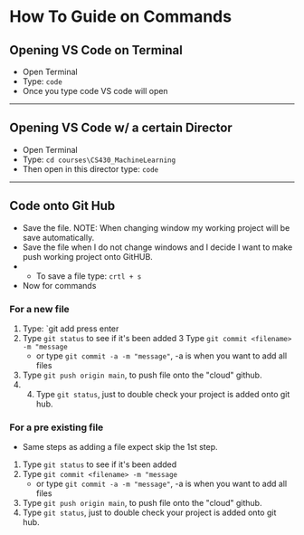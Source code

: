 # How To Guide on Commands 

## Opening VS Code on Terminal 
- Open Terminal 
- Type: `code`
- Once you type code VS code will open 
---
## Opening VS Code w/ a certain Director 
- Open Terminal 
- Type: `cd courses\CS430_MachineLearning`
- Then open in this director type: `code`

---
## Code onto Git Hub 
- Save the file. NOTE: When changing window my working project will be save automatically. 
- Save the file when I do not change windows and I decide I want to make push working project onto GitHUB.
- - To save a file type: `crtl + s`
- Now for commands 
### For a new file
1. Type: `git add <filename> press enter
2. Type `git status` to see if it's been added
3 Type `git commit <filename> -m "message`
     - or type `git commit -a -m "message"`, -a is when you want to add all files 
4. Type `git push origin main`, to push file onto the "cloud" github. 
5. 4. Type `git status`, just to double check your project is added onto git hub. 
### For a pre existing file
- Same steps as adding a file expect skip the 1st step. 
1. Type `git status` to see if it's been added
2. Type `git commit <filename> -m "message`
     - or type `git commit -a -m "message"`, -a is when you want to add all files 
3. Type `git push origin main`, to push file onto the "cloud" github. 
4. Type `git status`, just to double check your project is added onto git hub. 




